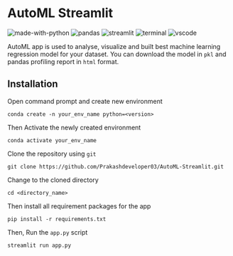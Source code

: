 # AutoML Streamlit
![made-with-python](https://img.shields.io/badge/Made%20with-Python-0078D4.svg)
![pandas](https://img.shields.io/badge/Pandas-2C2D72?logo=pandas&logoColor=white)
![streamlit](https://img.shields.io/badge/Streamlit-FF4B4B?logo=streamlit&logoColor=white)
![terminal](https://img.shields.io/badge/Windows%20Terminal-4D4D4D?logo=Windows%20terminal&logoColor=white)
![vscode](https://img.shields.io/badge/Visual_Studio_Code-0078D4?&logo=visual%20studio%20code&logoColor=white)

AutoML app is used to analyse, visualize and built best machine learning regression model for your dataset. You can download the model in `pkl` and pandas profiling report in `html` format.

## Installation
Open command prompt and create new environment
```
conda create -n your_env_name python=<version>
```
Then Activate the newly created environment
```
conda activate your_env_name
```
Clone the repository using `git`
```
git clone https://github.com/Prakashdeveloper03/AutoML-Streamlit.git
```
Change to the cloned directory
```
cd <directory_name>
```
Then install all requirement packages for the app
```
pip install -r requirements.txt
```
Then, Run the `app.py` script
```
streamlit run app.py
```